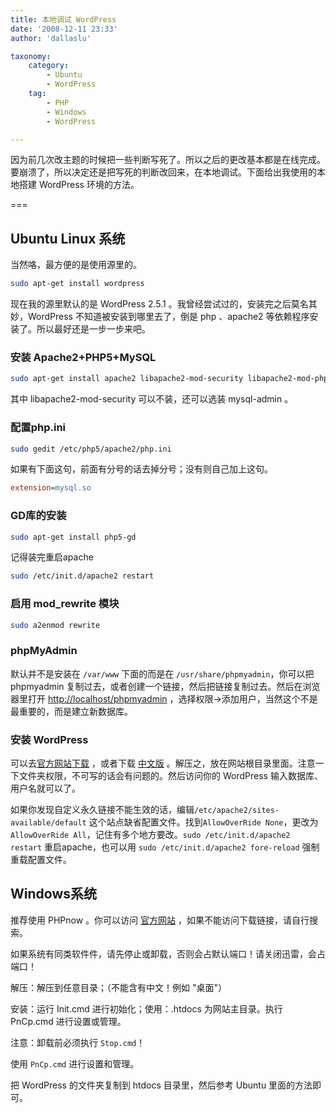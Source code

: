 ```yaml
---
title: 本地调试 WordPress
date: '2008-12-11 23:33'
author: 'dallaslu'

taxonomy:
    category:
        - Ubuntu
        - WordPress
    tag:
        - PHP
        - Windows
        - WordPress

---
```

因为前几次改主题的时候把一些判断写死了。所以之后的更改基本都是在线完成。要崩溃了，所以决定还是把写死的判断改回来，在本地调试。下面给出我使用的本地搭建 WordPress 环境的方法。

===

## Ubuntu Linux 系统

当然咯，最方便的是使用源里的。

```bash
sudo apt-get install wordpress
```

现在我的源里默认的是 WordPress 2.5.1 。我曾经尝试过的，安装完之后莫名其妙，WordPress 不知道被安装到哪里去了，倒是 php 、apache2 等依赖程序安装了。所以最好还是一步一步来吧。

### 安装 Apache2+PHP5+MySQL

```bash
sudo apt-get install apache2 libapache2-mod-security libapache2-mod-php5 php5 php5-gd mysql-server php5-mysql phpmyadmin
```

其中 libapache2-mod-security 可以不装，还可以选装 mysql-admin 。

### 配置php.ini

```bash
sudo gedit /etc/php5/apache2/php.ini
```

如果有下面这句，前面有分号的话去掉分号；没有则自己加上这句。

```ini
extension=mysql.so
```

### GD库的安装

```bash
sudo apt-get install php5-gd
```

记得装完重启apache

```bash
sudo /etc/init.d/apache2 restart
```

### 启用 mod\_rewrite 模块

```bash
sudo a2enmod rewrite
```

### phpMyAdmin

默认并不是安装在 `/var/www` 下面的而是在 `/usr/share/phpmyadmin`，你可以把 phpmyadmin 复制过去，或者创建一个链接，然后把链接复制过去。然后在浏览器里打开 <a href="http://localhost/phpmyadmin" target="_blank">http://localhost/phpmyadmin</a> ，选择权限->添加用户，当然这个不是最重要的，而是建立新数据库。

### 安装 WordPress

可以去<a href="http://wordpress.org/download/" target="_blank">官方网站下载</a> ，或者下载 <a href="http://code.google.com/p/wpcn/downloads/list" target="_blank">中文版</a> 。解压之，放在网站根目录里面。注意一下文件夹权限，不可写的话会有问题的。然后访问你的 WordPress 输入数据库、用户名就可以了。

如果你发现自定义永久链接不能生效的话，编辑`/etc/apache2/sites-available/default` 这个站点缺省配置文件。找到`AllowOverRide None`，更改为`AllowOverRide All`，记住有多个地方要改。`sudo /etc/init.d/apache2 restart` 重启apache，也可以用 `sudo /etc/init.d/apache2 fore-reload` 强制重载配置文件。

## Windows系统

推荐使用 PHPnow 。你可以访问 <a href="http://phpnow.org" target="_blank">官方网站</a> ，如果不能访问下载链接，请自行搜索。

如果系统有同类软件件，请先停止或卸载，否则会占默认端口！请关闭迅雷，会占端口！

解压：解压到任意目录；（不能含有中文！例如 "桌面"）

安装：运行 Init.cmd 进行初始化；使用：.htdocs 为网站主目录。执行 PnCp.cmd 进行设置或管理。

注意：卸载前必须执行 `Stop.cmd`！

使用 `PnCp.cmd` 进行设置和管理。

把 WordPress 的文件夹复制到 htdocs 目录里，然后参考 Ubuntu 里面的方法即可。

